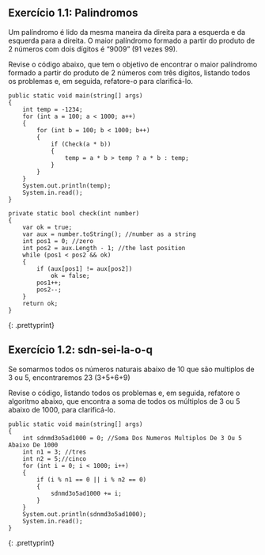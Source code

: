 ## Exercício 1.1: Palindromos

Um palíndromo é lido da mesma maneira da direita para a esquerda e da esquerda para a direita. O maior palíndromo formado a partir do produto de 2 números com dois dígitos é “9009” (91 vezes 99).


Revise o código abaixo, que tem o objetivo de encontrar o maior palíndromo formado a partir do produto de 2 números com três digitos, listando todos os problemas e, em seguida, refatore-o para clarificá-lo.

~~~~~~
public static void main(string[] args)
{
    int temp = -1234;
    for (int a = 100; a < 1000; a++)
    {
        for (int b = 100; b < 1000; b++)
        {
            if (Check(a * b))
            {
                temp = a * b > temp ? a * b : temp;
            }
        }
    }
    System.out.println(temp);
    System.in.read();
}

private static bool check(int number)
{
    var ok = true;
    var aux = number.toString(); //number as a string
    int pos1 = 0; //zero
    int pos2 = aux.Length - 1; //the last position
    while (pos1 < pos2 && ok)
    {
        if (aux[pos1] != aux[pos2])
            ok = false;
        pos1++;
        pos2--;
    }
    return ok;	 
}
~~~~~~
{: .prettyprint}

## Exercício 1.2: sdn-sei-la-o-q

Se somarmos todos os números naturais abaixo de 10 que são multiplos de 3 ou 5, encontraremos 23 (3+5+6+9)

Revise o código, listando todos os problemas e, em seguida, refatore o algoritmo abaixo, que encontra a soma de todos os múltiplos de 3 ou 5 abaixo de 1000, para clarificá-lo.

~~~~~~
public static void main(string[] args)
{
    int sdnmd3o5ad1000 = 0; //Soma Dos Numeros Multiplos De 3 Ou 5 Abaixo De 1000
    int n1 = 3; //tres
    int n2 = 5;//cinco
    for (int i = 0; i < 1000; i++)
    {
        if (i % n1 == 0 || i % n2 == 0)
        {
            sdnmd3o5ad1000 += i;
        }
    }
    System.out.println(sdnmd3o5ad1000);
    System.in.read();
}
~~~~~~
{: .prettyprint}
